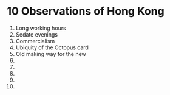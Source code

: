 10 Observations of Hong Kong
============================

1. Long working hours
2. Sedate evenings
3. Commercialism
4. Ubiquity of the Octopus card
5. Old making way for the new
6. 
7. 
8. 
9. 
10.   
